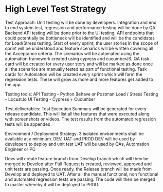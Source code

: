 # High Level Test Strategy

Test Approach:
Unit testing will be done by developers. Integration and end to end system test, regression and performance testing will be done by QA.
Backend API testing will be done prior to the UI testing.
API endpoints that could potentially be bottleneck will be identified and will be the candidates for Load/Stress testing.
Start of every sprint, the user stories in the scope of sprint will be understood and feature scenarios will be written covering all the Acceptance criteria. The scenarios will be automated using the automation framework created using cypress and cucumberJS.
QA task card will be created for every user story and will be marked as done once all the scenarios are manually tested as part of functional testing.
Task cards for Automation will be created every sprint which will form the regression tests. These will grow as more and more features get added to the app.


Testing tools:
API Testing - Python Behave or Postman
Load / Stress Testing - Locust.io
UI Testing - Cypress + Cucumber


Test deliverables:
Test Execution Summary will be generated for every release candidate. This will list all the features that were executed along with screenshots or videos. The test results from the automated regression tests will be appended.


Environment / Deployment Strategy:
3 isolated environments shall be available at a minimum. DEV, UAT and PROD
DEV will be used by developers to deploy and unit test
UAT will be used by QAs, Automation Engineer or PO

Devs will create feature branch from Develop branch which will then be merged to Develop after Pull Request is created, reviewed, approved and unit tests are passing. Once ready, the Release branch will be made from Develop and deployed to UAT. After all the manual functional, non functional and automated regression tests are passing. The code will then be merged to master whereby it will be deployed to PROD.
